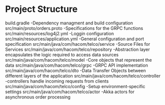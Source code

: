 # Project Structure

build.gradle                                -Dependency managment and build configuration
src/main/proto/orders.proto                 -Specifications for the GRPC functions
src/main/resources/log4j2.yml               -Loggin configuration
src/main/resources/application.yml          -General configuration and port specification
src/main/java/com/hacom/telco/service       -Source Files for Services
src/main/java/com/hacom/telco/repository    -Abstraction layer encapsulates the logic required to access data sources
src/main/java/com/hacom/telco/model         -Core objects that represent the data
src/main/java/com/hacom/telco/grpc          -GRPC API implementation
src/main/java/com/hacom/telco/dto           -Data Transfer Objects between different layers of the application
src/main/java/com/hacom/telco/controller    -controllers handle incoming requests from clients 
src/main/java/com/hacom/telco/config        -Setup environment-specific settings
src/main/java/com/hacom/telco/actor         -Akka actors for asynchronous order processing
